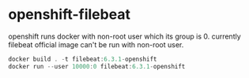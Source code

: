 # openshift-filebeat

openshift runs docker with non-root user which its group is 0.
currently filebeat official image can't be run with non-root user.


```js
docker build . -t filebeat:6.3.1-openshift
docker run --user 10000:0 filebeat:6.3.1-openshift
```
